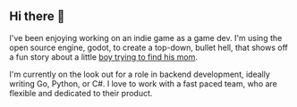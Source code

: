 ## Hi there 👋

I've been enjoying working on an indie game as a game dev.
I'm using the open source engine, godot, to create a top-down, bullet hell, that shows off a fun story about a little [boy trying to find his mom](https://github.com/rory-wagner/finding_mom).

I'm currently on the look out for a role in backend development, ideally writing Go, Python, or C#.
I love to work with a fast paced team, who are flexible and dedicated to their product.
